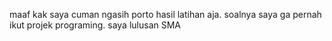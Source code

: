 maaf kak saya cuman ngasih porto hasil latihan aja. soalnya saya ga pernah ikut projek programing. saya lulusan SMA
